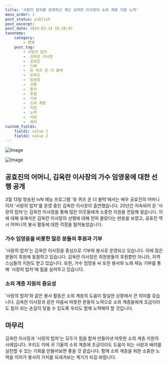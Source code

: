 ```yaml
---
title: '사랑의 밥차를 운영하고 계신 김옥란 이사장의 소외 계층 지원 노력'
menu_order: 1
post_status: publish
post_excerpt: 
post_date: 2024-03-14 16:38:47
taxonomy:
    category:
        - 연예
    post_tag:
        - 사랑의 밥차
        -  김옥란 이사장
        -  공효진
        -  tvN
        -  유 퀴즈 온 더 블럭
        -  유퀴즈
        -  임영웅
        -  선행
        -  봉사
        -  후원
        -  기부
        -  소외 계층
        -  지원
        -  노력
        -  사랑
        -  배려
custom_fields:
    field1: value 1
    field2: value 2
---
```


![Image](https://mimgnews.pstatic.net/image/609/2024/03/13/202403132014136110_1_20240313213804202.jpg?type=w540)

![Image](https://ssl.pstatic.net/mimgnews/image/609/2024/03/13/202403132014136110_2_20240313213804210.jpg?type=w540)

## 공효진의 어머니, 김옥란 이사장의 가수 임영웅에 대한 선행 공개
3월 13일 방송된 tvN 예능 프로그램 '유 퀴즈 온 더 블럭'에서는 배우 공효진의 어머니이자 '사랑의 밥차'를 운영 중인 김옥란 이사장이 출연했습니다. 20년간 지속되어 온 '사랑의 밥차'는 김옥란 이사장을 통해 많은 이웃들에게 소중한 지원을 전달해 왔습니다. 이에 대해 유재석은 김옥란 이사장의 선행에 대해 전혀 몰랐다는 반응을 보였고, 공효진 역시 어머니의 봉사 활동에 대한 걱정을 털어놓았습니다.
### 가수 임영웅을 비롯한 많은 분들의 후원과 기부
'사랑의 밥차'는 김옥란 이사장을 중심으로 기부와 봉사로 운영되고 있습니다. 이에 많은 분들이 후원에 동참하고 있습니다. 김옥란 이사장은 회원분들의 후원뿐만 아니라, 지역 스님들의 지원도 받고 있습니다. 또한, 가수 임영웅 씨 또한 봉사와 노래 재능 기부를 통해 '사랑의 밥차'에 힘을 실어주고 있습니다.
### 소외 계층 지원의 중요성
'사랑의 밥차'와 같은 봉사 활동은 소외 계층의 도움이 절실한 상황에서 큰 의미를 갖습니다. 김옥란 이사장과 같은 마음씨 따뜻한 분들의 노력으로 소외 계층들에게 조금이라도 힘이 되는 손길이 닿을 수 있도록 우리도 함께 노력해야 할 것입니다.
## 마무리
김옥란 이사장과 '사랑의 밥차'는 모두가 힘을 합쳐 만들어낸 따뜻한 소외 계층 지원의 사례입니다. 우리도 이에 귀 기울여 소외 계층에 조금이라도 도움이 되는 사랑과 배려를 실천할 수 있는 기회를 만들어보면 좋을 것 같습니다. 함께 소외 계층을 위한 소중한 노력을 이어가 봉사의 가치를 되새겨보는 계기가 되길 바랍니다.
